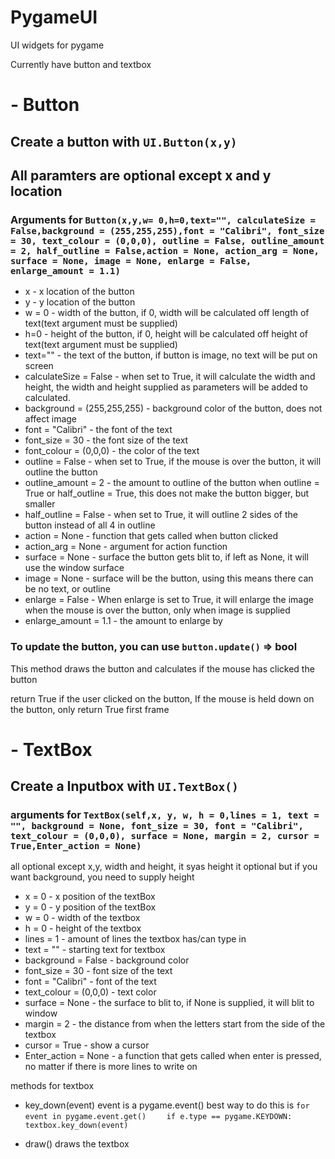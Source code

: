 # PygameUI
UI widgets for pygame

Currently have button and textbox

# - Button

## Create a button with `UI.Button(x,y)`

## All paramters are optional except x and y location


### Arguments for `Button(x,y,w= 0,h=0,text="", calculateSize = False,background = (255,255,255),font = "Calibri", font_size = 30, text_colour = (0,0,0), outline = False, outline_amount = 2, half_outline = False,action = None, action_arg = None, surface = None, image = None, enlarge = False, enlarge_amount = 1.1)`


- x - x location of the button
- y - y location of the button
- w = 0 - width of the button, if 0, width will be calculated off length of text(text argument must be supplied)
- h=0 - height of the button, if 0, height will be calculated off height of text(text argument must be supplied)
- text="" - the text of the button, if button is image, no text will be put on screen
- calculateSize = False - when set to True, it will calculate the width and height, the width and height supplied as parameters will be added to calculated.
- background = (255,255,255) - background color of the button, does not affect image
- font = "Calibri" - the font of the text
- font_size = 30  - the font size of the text
- font_colour = (0,0,0) - the color of the text
- outline = False - when set to True, if the mouse is over the button, it will outline the button
- outline_amount = 2 - the amount to outline of the button when outline = True or half_outline = True, this does not make the button bigger, but smaller
- half_outline = False - when set to True, it will outline 2 sides of the button instead of all 4 in outline
- action = None - function that gets called when button clicked
- action_arg = None - argument for action function
- surface = None - surface the button gets blit to, if left as None, it will use the window surface
- image = None - surface will be the button, using this means there can be no text, or outline
- enlarge = False - When enlarge is set to True, it will enlarge the image when the mouse is over the button, only when image is supplied
- enlarge_amount = 1.1 - the amount to enlarge by 

### To update the button, you can use `button.update()` => bool

This method draws the button and calculates if the mouse has clicked the button

return True if the user clicked on the button, If the mouse is held down on the button, only return True first frame

# - TextBox
  
## Create a Inputbox with `UI.TextBox()`


### arguments for `TextBox(self,x, y, w, h = 0,lines = 1, text = "", background = None, font_size = 30, font = "Calibri", text_colour = (0,0,0), surface = None, margin = 2, cursor = True,Enter_action = None)`

all optional except x,y, width and height, it syas height it optional but if you want background, you need to supply height

- x = 0 - x position of the textBox
- y = 0 - y position of the textBox
- w = 0 - width of the textbox
- h = 0 - height of the textbox
- lines = 1 - amount of lines the textbox has/can type in
- text = "" - starting text for textbox
- background = False - background color
- font_size = 30 - font size of the text
- font = "Calibri" - font of the text
- text_colour = (0,0,0) - text color
- surface = None - the surface to blit to, if None is supplied, it will blit to window
- margin = 2 - the distance from when the letters start from the side of the textbox
- cursor = True - show a cursor
- Enter_action = None - a function that gets called when enter is pressed, no matter if there is more lines to write on

methods for textbox

- key_down(event)
event is a pygame.event()
best way to do this is 
`for event in pygame.event.get()`
`    if e.type == pygame.KEYDOWN:`
`        textbox.key_down(event)`

- draw()
draws the textbox

